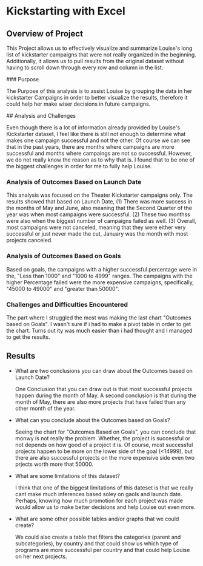 # Kickstarting with Excel

## Overview of Project
<p>This Project allows us to effectively visualize and summarize Louise's long list of kickstarter campaigns that were not really organized in the beginning. Additionally, it allows us to pull results from the original  dataset without having to scroll down through every row and column in the list.</p>
### Purpose
<p>The Purpose of this analysis is to assist Louise by grouping the data in her kickstarter Campaigns in order to better visualize the results, therefore it could help her make wiser decisions in future campaigns.</p>
## Analysis and Challenges
<p>Even though there is a lot of information already provided by Louise's Kickstarter dataset, I feel like there is still not enough to determine what makes one
campaign successful and not the other. Of course we can see that in the past years, there are months where campaigns are more successful and months where campaings
are not so successful. However, we do not really know the reason as to why that is. I found that to be one of the biggest challenges in order for me to fully
help Louise. </p>

### Analysis of Outcomes Based on Launch Date
 <p>This analysis was focused on the Theater Kickstarter campaigns only. The results showed that based on Launch Date, (1) There was more success in the months of May and June, also meaning that the Second Quarter of the year was when most campaigns were successful. (2) These two monthss were also when the biggest number of
campaigns failed as well. (3) Overall, most campaigns were not canceled, meaning that they were either very successful or just never made the cut, January was the
month with most projects canceled. </p>

### Analysis of Outcomes Based on Goals
  <p>Based on goals, the campaigns with a higher successful percentage were in the, "Less than 1000" and "1000 to 4999" ranges. The campaigns with the higher Percentage failed were the more expensive campaigns, specifically, "45000 to 49000" and "greater than 50000". 
  
### Challenges and Difficulties Encountered
<p>The part where I struggled the most was making the last chart "Outcomes based on Goals". I wasn't sure if i had to make a pivot table in order
to get the chart. Turns out ity was much easier than i had thought and I managed to get the results.</p>

## Results

- What are two conclusions you can draw about the Outcomes based on Launch Date?
  <p>One Conclusion that you can draw out is that most successful projects happen during the month of May.  A second conclusion is that during the month of May, there are also more projects that have failed than any other month of the year.</p>

- What can you conclude about the Outcomes based on Goals?
  <p>Seeing the chart for "Outcomes Based on Goals", you can conclude that monwy is not really the problem. Whether, the project is successful or not depends on how good of a project it is. Of course, most successful projects happen to be more on the lower side of the goal (<14999), but there are also successful projects on the more expensive side even two prjects worth more that 50000.</p>

- What are some limitations of this dataset?
  <P>I think that one of the biggest limitations of this dateset is that we really cant make much inferences based soley on gaols and launch date. Perhaps, knowing how much promotion for each project was made would allow us to make better decisions and help Louise out even more. </p>

- What are some other possible tables and/or graphs that we could create?
  <p>We could also create a table that filters the categories (parent and subcategories), by country and that could show us which type of programs are more successful per country and that could help Louise on her next projects.</p>

